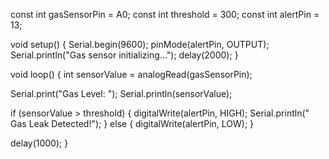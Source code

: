 const int gasSensorPin = A0;
const int threshold = 300;
const int alertPin = 13;

void setup() {
  Serial.begin(9600);
  pinMode(alertPin, OUTPUT);
  Serial.println("Gas sensor initializing...");
  delay(2000);
}

void loop() {
  int sensorValue = analogRead(gasSensorPin);

  Serial.print("Gas Level: ");
  Serial.println(sensorValue);

  if (sensorValue > threshold) {
    digitalWrite(alertPin, HIGH);
    Serial.println(" Gas Leak Detected!");
  } else {
    digitalWrite(alertPin, LOW);
  }

  delay(1000);
}
